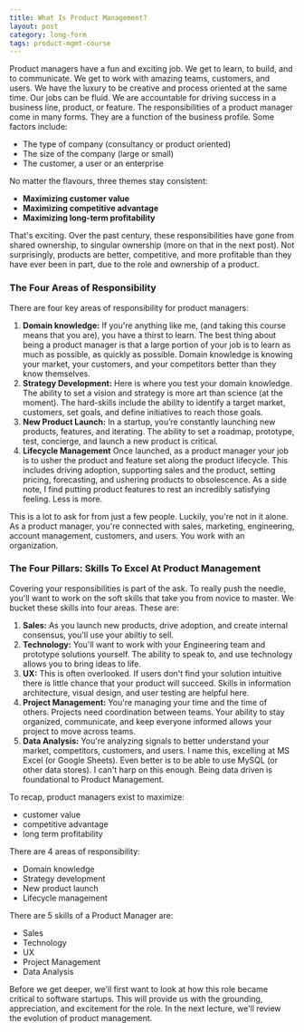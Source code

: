 ```yaml
---
title: What Is Product Management?
layout: post
category: long-form
tags: product-mgmt-course
---
```


Product managers have a fun and exciting job. We get to learn, to build, and to communicate. We get to work with amazing teams, customers, and users. We have the luxury to be creative and process oriented at the same time. Our jobs can be fluid. We are accountable for driving success in a business line, product, or feature. The responsibilities of a product manager come in many forms. They are a function of the business profile. Some factors include:

* The type of company (consultancy or product oriented)
* The size of the company (large or small)
* The customer, a user or an enterprise

No matter the flavours, three themes stay consistent:

* **Maximizing customer value**
* **Maximizing competitive advantage**
* **Maximizing long-term profitability**

That's exciting. Over the past century, these responsibilities have gone from shared ownership, to singular ownership (more on that in the next post). Not surprisingly, products are better, competitive, and more profitable than they have ever been in part, due to the role and ownership of a product.

### The Four Areas of Responsibility

There are four key areas of responsibility for product managers:

1. **Domain knowledge:** If you're anything like me, (and taking this course means that you are), you have a thirst to learn. The best thing about being a product manager is that a large portion of your job is to learn as much as possible, as quickly as possible. Domain knowledge is knowing your market, your customers, and your competitors better than they know themselves.
2. **Strategy Development:** Here is where you test your domain knowledge. The ability to set a vision and strategy is more art than science (at the moment). The hard-skills include the ability to identify a target market, customers, set goals, and define initiatives to reach those goals.
3. **New Product Launch:** In a startup, you’re constantly launching new products, features, and iterating. The ability to set a roadmap, prototype, test, concierge, and launch a new product is critical.
4. **Lifecycle Management** Once launched, as a product manager your job is to usher the product and feature set along the product lifecycle. This includes driving adoption, supporting sales and the product, setting pricing, forecasting, and ushering products to obsolescence. As a side note, I find putting product features to rest an incredibly satisfying feeling. Less is more.

This is a lot to ask for from just a few people. Luckily, you're not in it alone. As a product manager, you're connected with  sales, marketing, engineering, account management, customers, and users. You work with an organization.

### The Four Pillars: Skills To Excel At Product Management

Covering your responsibilities is part of the ask. To really push the needle, you'll want to work on the soft skills that take you from novice to master. We bucket these skills into four areas. These are:

1. **Sales:** As you launch new products, drive adoption, and create internal consensus, you'll use your abiltiy to sell.
2. **Technology:** You'll want to work with your Engineering team and prototype solutions yourself. The ability to speak to, and use technology allows you to bring ideas to life.
3. **UX:** This is often overlooked. If users don't find your solution intuitive there is little chance that your product will succeed. Skills in information architecture, visual design, and user testing are helpful here.
4. **Project Management:** You're managing your time and the time of others. Projects need coordination between teams. Your ability to stay organized, communicate, and keep everyone informed allows your project to move across teams.
5. **Data Analysis:** You're analyzing signals to better understand your market, competitors, customers, and users. I name this, excelling at MS Excel (or Google Sheets). Even better is to be able to use MySQL (or other data stores). I can't harp on this enough. Being data driven is foundational to Product Management.


To recap, product managers exist to maximize:
- customer value
- competitive advantage
- long term profitability

There are 4 areas of responsibility:
* Domain knowledge
* Strategy development
* New product launch
* Lifecycle management

There are 5 skills of a Product Manager are:
* Sales
* Technology
* UX
* Project Management
* Data Analysis

Before we get deeper, we'll first want to look at how this role became critical to software startups. This will provide us with the grounding, appreciation, and excitement for the role. In the next lecture, we'll review the evolution of product management.
